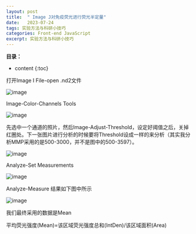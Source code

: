 ```yaml
---
layout: post
title:  " Image J对免疫荧光进行荧光半定量"
date:   2023-07-24
tags: 实验方法与科研小技巧
categories: Front-end JavaScript
excerpt: 实验方法与科研小技巧
---
```



**目录：**

* content
{:toc}

打开Image I
File-open .nd2文件

![image](https://github.com/yushuntai/yushuntai.github.io/assets/61654690/68dc6395-5aa5-48c8-ad1c-6e319822fb96)

Image-Color-Channels Tools

![image](https://github.com/yushuntai/yushuntai.github.io/assets/61654690/846eb263-fc21-4f04-a658-2c5c55c2ab36)

先选中一个通道的照片，然后Image-Adjust-Threshold，设定好阈值之后，关掉红圈处。下一张图片进行分析的时候要将Threshold设成一样的来分析（其实我分析MMP采用的是500-3000，并不是图中的500-3597）。

![image](https://github.com/yushuntai/yushuntai.github.io/assets/61654690/6b9a0008-c6af-421a-9b9c-63921a345dfe)

Analyze-Set Measurements

![image](https://github.com/yushuntai/yushuntai.github.io/assets/61654690/6f438bf9-6106-4e6f-b654-1da190e818d5)

Analyze-Measure
结果如下图中所示

![image](https://github.com/yushuntai/yushuntai.github.io/assets/61654690/c78e523f-c4d3-4335-8898-a5a1a37865d8)

我们最终采用的数据是Mean

平均荧光强度(Mean)=该区域荧光强度总和(IntDen)/该区域面积(Area)

